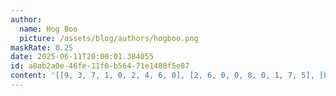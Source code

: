 ```yaml
---
author:
  name: Hog Boo
  picture: /assets/blog/authors/hogboo.png
maskRate: 0.25
date: 2025-06-11T20:00:01.384055
id: a8ab2a0e-46fe-11f0-b564-71e1480f5e87
content: '[[9, 3, 7, 1, 0, 2, 4, 6, 0], [2, 6, 0, 0, 8, 0, 1, 7, 5], [8, 0, 1, 4, 0, 7, 0, 3, 2], [1, 0, 2, 7, 9, 4, 6, 5, 3], [7, 9, 0, 6, 2, 3, 8, 4, 1], [6, 4, 3, 5, 0, 0, 2, 0, 7], [4, 7, 8, 2, 3, 0, 0, 1, 9], [5, 2, 6, 9, 0, 1, 3, 0, 4], [3, 1, 9, 8, 0, 5, 0, 2, 0]]'
---
```

